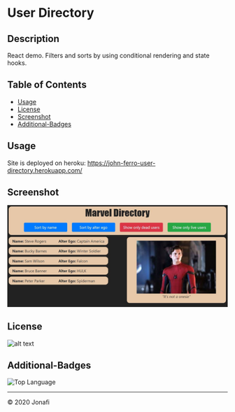 # User Directory

## Description 

React demo. Filters and sorts by using conditional rendering and state hooks.

## Table of Contents

* [Usage](#usage)
* [License](#license)
* [Screenshot](#screenshot)
* [Additional-Badges](#additional-badges)


## Usage 

Site is deployed on heroku: https://john-ferro-user-directory.herokuapp.com/


## Screenshot
![screenshot](/public/screenshot.jpg)


## License

![alt text](https://img.shields.io/github/license/jonafi/good-readme.svg "License")



## Additional-Badges

![Top Language](https://img.shields.io/github/languages/top/jonafi/good-readme "Top Language Used")



---
© 2020 Jonafi
